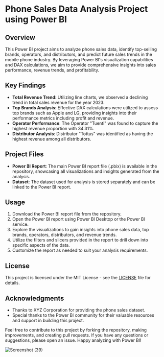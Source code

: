 # Phone Sales Data Analysis Project using Power BI

## Overview
This Power BI project aims to analyze phone sales data, identify top-selling brands, operators, and distributors, and predict future sales trends in the mobile phone industry. By leveraging Power BI's visualization capabilities and DAX calculations, we aim to provide comprehensive insights into sales performance, revenue trends, and profitability.

## Key Findings
- **Total Revenue Trend**: Utilizing line charts, we observed a declining trend in total sales revenue for the year 2023.
- **Top Brands Analysis**: Effective DAX calculations were utilized to assess top brands such as Apple and LG, providing insights into their performance metrics including profit and revenue.
- **Operator Performance**: The Operator "Tuenti" was found to capture the highest revenue proportion with 34.31%.
- **Distributor Analysis**: Distributor "Tottus" was identified as having the highest revenue among all distributors.

## Project Files
- **Power BI Report**: The main Power BI report file (.pbix) is available in the repository, showcasing all visualizations and insights generated from the analysis.
- **Dataset**: The dataset used for analysis is stored separately and can be linked to the Power BI report.
  
## Usage
1. Download the Power BI report file from the repository.
2. Open the Power BI report using Power BI Desktop or the Power BI service.
3. Explore the visualizations to gain insights into phone sales data, top brands, operators, distributors, and revenue trends.
4. Utilize the filters and slicers provided in the report to drill down into specific aspects of the data.
5. Customize the report as needed to suit your analysis requirements.

## License
This project is licensed under the MIT License - see the [LICENSE](LICENSE) file for details.

## Acknowledgments
- Thanks to XYZ Corporation for providing the phone sales dataset.
- Special thanks to the Power BI community for their valuable resources and support in building this project.

Feel free to contribute to this project by forking the repository, making improvements, and creating pull requests. If you have any questions or suggestions, please open an issue. Happy analyzing with Power BI!

![Screenshot (39)](https://github.com/Srinathpeddapalli/Phone_Sales_Analysis_POWERBI/assets/134639185/41ae88b0-d8d2-4a7e-9529-63eba9b3a816)


